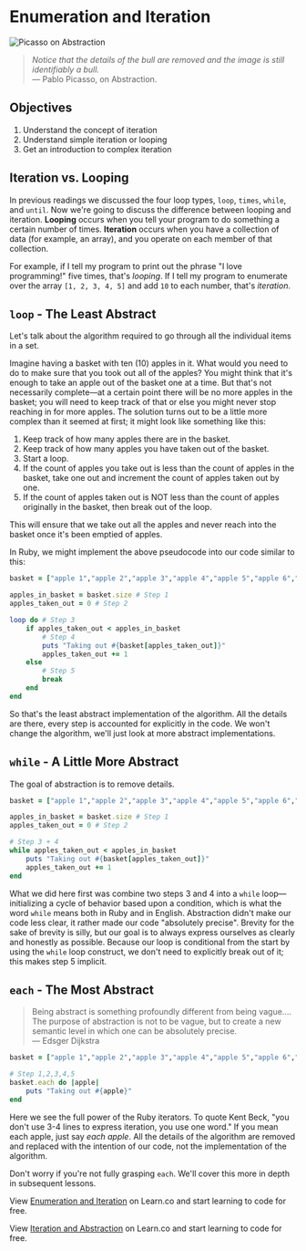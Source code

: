 # Enumeration and Iteration

![Picasso on Abstraction](http://ironboard-curriculum-content.s3.amazonaws.com/web-development/abstraction-bull.jpg)

> *Notice that the details of the bull are removed  and the image is still identifiably a bull.*  
> — Pablo Picasso, on Abstraction.

## Objectives

1. Understand the concept of iteration 
2. Understand simple iteration or looping
3. Get an introduction to complex iteration

## Iteration vs. Looping

In previous readings we discussed the four loop types, `loop`, `times`, `while`, and `until`. Now we're going to discuss the difference between looping and iteration. **Looping** occurs when you tell your program to do something a certain number of times. **Iteration** occurs when you have a collection of data (for example, an array), and you operate on each member of that collection. 

For example, if I tell my program to print out the phrase "I love programming!" five times, that's *looping*. If I tell my program to enumerate over the array `[1, 2, 3, 4, 5]` and add `10` to each number, that's *iteration*. 


## `loop` - The Least Abstract

Let's talk about the algorithm required to go through all the individual items in a set.

Imagine having a basket with ten (10) apples in it. What would you need to do to make sure that you took out all of the apples? You might think that it's enough to take an apple out of the basket one at a time. But that's not necessarily complete—at a certain point there will be no more apples in the basket; you will need to keep track of that or else you might never stop reaching in for more apples. The solution turns out to be a little more complex than it seemed at first; it might look like something like this:

1. Keep track of how many apples there are in the basket.
2. Keep track of how many apples you have taken out of the basket.
3. Start a loop.
4. If the count of apples you take out is less than the count of apples in the basket, take one out and increment the count of apples taken out by one.
5. If the count of apples taken out is NOT less than the count of apples originally in the basket, then break out of the loop.

This will ensure that we take out all the apples and never reach into the basket once it's been emptied of apples.

In Ruby, we might implement the above pseudocode into our code similar to this:

```ruby
basket = ["apple 1","apple 2","apple 3","apple 4","apple 5","apple 6","apple 7","apple 8","apple 9","apple 10"]

apples_in_basket = basket.size # Step 1
apples_taken_out = 0 # Step 2

loop do # Step 3
    if apples_taken_out < apples_in_basket 
        # Step 4
        puts "Taking out #{basket[apples_taken_out]}"
        apples_taken_out += 1
    else
        # Step 5
        break
    end
end
```

So that's the least abstract implementation of the algorithm. All the details are there, every step is accounted for explicitly in the code. We won't change the algorithm, we'll just look at more abstract implementations.

## `while` - A Little More Abstract

The goal of abstraction is to remove details.

```ruby
basket = ["apple 1","apple 2","apple 3","apple 4","apple 5","apple 6","apple 7","apple 8","apple 9","apple 10"]

apples_in_basket = basket.size # Step 1
apples_taken_out = 0 # Step 2

# Step 3 + 4
while apples_taken_out < apples_in_basket
    puts "Taking out #{basket[apples_taken_out]}"
    apples_taken_out += 1
end
```

What we did here first was combine two steps 3 and 4 into a `while` loop—initializing a cycle of behavior based upon a condition, which is what the word `while` means both in Ruby and in English. Abstraction didn't make our code less clear, it rather made our code "absolutely precise". Brevity for the sake of brevity is silly, but our goal is to always express ourselves as clearly and honestly as possible. Because our loop is conditional from the start by using the `while` loop construct, we don't need to explicitly break out of it; this makes step 5 implicit.

## `each` - The Most Abstract

> Being abstract is something profoundly different from being vague.... The purpose of abstraction is not to be vague, but to create a new semantic level in which one can be absolutely precise.  
> — Edsger Dijkstra

```ruby
basket = ["apple 1","apple 2","apple 3","apple 4","apple 5","apple 6","apple 7","apple 8","apple 9","apple 10"]

# Step 1,2,3,4,5
basket.each do |apple|
    puts "Taking out #{apple}"
end
```

Here we see the full power of the Ruby iterators. To quote Kent Beck, "you don't use 3-4 lines to express iteration, you use one word." If you mean each apple, just say *each apple*. All the details of the algorithm are removed and replaced with the intention of our code, not the implementation of the algorithm.

Don't worry if you're not fully grasping `each`. We'll cover this more in depth in subsequent lessons. 

<p data-visibility='hidden'>View <a href='https://learn.co/lessons/iterators-and-abstraction-ruby' title='Enumeration and Iteration'>Enumeration and Iteration</a> on Learn.co and start learning to code for free.</p>

<p data-visibility='hidden'>View <a href='https://learn.co/lessons/iterators-and-abstraction-ruby'>Iteration and Abstraction</a> on Learn.co and start learning to code for free.</p>
